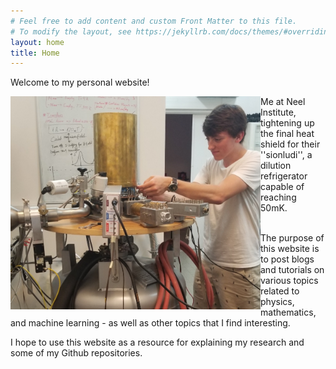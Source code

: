 ```yaml
---
# Feel free to add content and custom Front Matter to this file.
# To modify the layout, see https://jekyllrb.com/docs/themes/#overriding-theme-defaults
layout: home
title: Home
---
```

<link rel="stylesheet" type="text/css" href="https://github.com/JacobHA/JacobHA.github.io/css/style.css">

Welcome to my personal website!
<br>
<!-- Add an image here -->
<img align = "left" src="assets/20190626neelpic.PNG" width = 400px>

<div class = "pl-2">
Me at Neel Institute, tightening up the final heat shield for their ''sionludi'', a dilution refrigerator capable of reaching 50mK.
</div>
<!-- <br clear="left"/> -->

<br>

The purpose of this website is to post blogs and tutorials on various topics related to physics, mathematics, and machine learning - as well as other topics that I find interesting.

I hope to use this website as a resource for explaining my research and some of my Github repositories.
<!-- 
P.S. There are:
You can find the source of this project
[here](https://github.com/SimonDosda/gp-blog). -->
